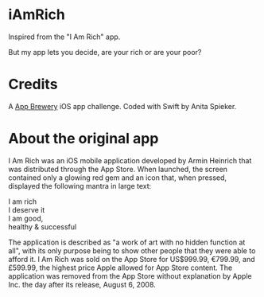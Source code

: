 # iAmRich
Inspired from the "I Am Rich" app.

But my app lets you decide, are your rich or are your poor?

# Credits
A [App Brewery](https://www.appbrewery.co/) iOS app challenge.
Coded with Swift by Anita Spieker. 

# About the original app
I Am Rich was an iOS mobile application developed by Armin Heinrich that was distributed through the App Store. When launched, the screen contained only a glowing red gem and an icon that, when pressed, displayed the following mantra in large text:

I am rich         
I deserve it         
I am good,         
healthy & successful         

The application is described as "a work of art with no hidden function at all", with its only purpose being to show other people that they were able to afford it. I Am Rich was sold on the App Store for US$999.99, €799.99, and £599.99, the highest price Apple allowed for App Store content. The application was removed from the App Store without explanation by Apple Inc. the day after its release, August 6, 2008.

